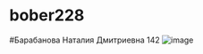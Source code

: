 # bober228
#Барабанова Наталия Дмитриевна 142
![image](https://user-images.githubusercontent.com/114554722/192688356-7a7c1ef2-4925-465e-af38-8cccb3441619.png)
